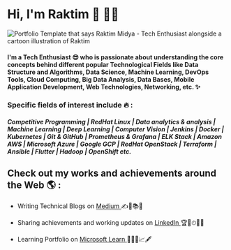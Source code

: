 # Hi, I'm Raktim 👋 👨‍🎓

<img src="https://raw.githubusercontent.com/raktim00/raktim00/main/Portfolio.gif" alt="Portfolio Template that says Raktim Midya - Tech Enthusiast alongside a cartoon illustration of Raktim">

#### I'm a Tech Enthusiast 😎 who is passionate about understanding the core concepts behind different popular Technological Fields like Data Structure and Algorithms, Data Science, Machine Learning, DevOps Tools, Cloud Computing, Big Data Analysis, Data Bases, Mobile Application Development, Web Technologies, Networking, etc. ✨

### Specific fields of interest include 🔥 :
##### Competitive Programming | RedHat Linux | Data analytics & analysis | Machine Learning | Deep Learning | Computer Vision | Jenkins | Docker | Kubernetes | Git & GitHub | Prometheus & Grafana | ELK Stack | Amazon AWS | Microsoft Azure | Google GCP | RedHat OpenStack | Terraform | Ansible | Flutter | Hadoop | OpenShift etc.

## Check out my works and achievements around the Web 🌎 :

- Writing Technical Blogs on <a href="https://medium.com/@raktim00">Medium </a> ✍📃📚💼

- Sharing achievements and working updates on <a href="https://www.linkedin.com/in/raktim00">LinkedIn </a> 🏆🥇⏱👨‍✈️

- Learning Portfolio on <a href="https://docs.microsoft.com/en-us/users/raktimmidya">Microsoft Learn </a> 👨‍🎨🙌📈🖋
